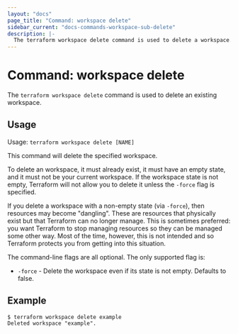 ```yaml
---
layout: "docs"
page_title: "Command: workspace delete"
sidebar_current: "docs-commands-workspace-sub-delete"
description: |-
  The terraform workspace delete command is used to delete a workspace.
---
```


# Command: workspace delete

The `terraform workspace delete` command is used to delete an existing workspace.

## Usage

Usage: `terraform workspace delete [NAME]`

This command will delete the specified workspace.

To delete an workspace, it must already exist, it must have an empty state,
and it must not be your current workspace. If the workspace state is not empty,
Terraform will not allow you to delete it unless the `-force` flag is specified.

If you delete a workspace with a non-empty state (via `-force`), then resources
may become "dangling". These are resources that physically exist but that
Terraform can no longer manage. This is sometimes preferred: you want
Terraform to stop managing resources so they can be managed some other way.
Most of the time, however, this is not intended and so Terraform protects you
from getting into this situation.

The command-line flags are all optional. The only supported flag is:

* `-force` - Delete the workspace even if its state is not empty. Defaults to false.

## Example

```
$ terraform workspace delete example
Deleted workspace "example".
```

